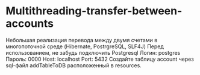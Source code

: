 # Multithreading-transfer-between-accounts
Небольшая реализация перевода между двумя счетами в многопоточной среде (Hibernate, PostrgreSQL, SLF4J)
Перед использованием, не забудь подключить Postgresql
Логин: postgres
Пароль: 0000
Host: localhost
Port: 5432
Создайте таблицу account через sql-файл addTableToDB расположенный в resources.

